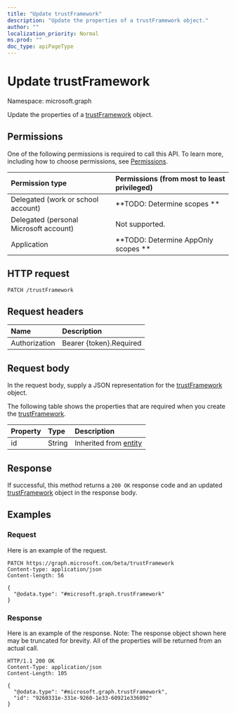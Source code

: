 ```yaml
---
title: "Update trustFramework"
description: "Update the properties of a trustFramework object."
author: ""
localization_priority: Normal
ms.prod: ""
doc_type: apiPageType
---
```


# Update trustFramework

Namespace: microsoft.graph

Update the properties of a [trustFramework](../resources/trustframework.md) object.

## Permissions
One of the following permissions is required to call this API. To learn more, including how to choose permissions, see [Permissions](/concepts/permissions-reference.md).

|Permission type|Permissions (from most to least privileged)|
|:---|:---|
|Delegated (work or school account)|**TODO: Determine scopes **|
|Delegated (personal Microsoft account)|Not supported.|
|Application|**TODO: Determine AppOnly scopes **|

## HTTP request
<!-- {
  "blockType": "ignored"
}
-->
``` http
PATCH /trustFramework
```

## Request headers
|Name|Description|
|:---|:---|
|Authorization|Bearer {token}.Required|

## Request body
In the request body, supply a JSON representation for the [trustFramework](../resources/trustframework.md) object.

The following table shows the properties that are required when you create the [trustFramework](../resources/trustframework.md).

|Property|Type|Description|
|:---|:---|:---|
|id|String| Inherited from [entity](../resources/entity.md)|



## Response
If successful, this method returns a `200 OK` response code and an updated [trustFramework](../resources/trustframework.md) object in the response body.

## Examples

### Request
Here is an example of the request.
<!-- {
  "blockType": "request",
  "name": "update_trustframework"
}
-->
``` http
PATCH https://graph.microsoft.com/beta/trustFramework
Content-type: application/json
Content-length: 56

{
  "@odata.type": "#microsoft.graph.trustFramework"
}
```

### Response
Here is an example of the response. Note: The response object shown here may be truncated for brevity. All of the properties will be returned from an actual call.
<!-- {
  "blockType": "response",
  "truncated": true
}
-->
``` http
HTTP/1.1 200 OK
Content-Type: application/json
Content-Length: 105

{
  "@odata.type": "#microsoft.graph.trustFramework",
  "id": "9260331e-331e-9260-1e33-60921e336092"
}
```

